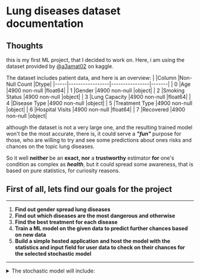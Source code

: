 # Lung diseases dataset documentation

## Thoughts
this is my first ML project, that I decided to work on. Here, i am using the dataset provided by [@a3amat02](https://www.kaggle.com/a3amat02) on kaggle. 

The dataset includes patient data, and here is an overview:
|     |Column           |Non-Null Count  |Dtype|
|-----|-----------------|----------------|-------|
| 0   |Age              |4900 non-null   |float64|
| 1   |Gender           |4900 non-null   |object|
| 2   |Smoking Status   |4900 non-null   |object|
| 3   |Lung Capacity    |4900 non-null   |float64|
| 4   |Disease Type     |4900 non-null   |object|
| 5   |Treatment Type   |4900 non-null   |object|
| 6   |Hospital Visits  |4900 non-null   |float64|
| 7   |Recovered        |4900 non-null   |object|

although the dataset is not a very large one, and the resulting trained model won't be the most accurate, there is, it could serve a **_"fun"_** purpose for those, who are willing to try and see some predictions about ones risks and chances on the topic lung diseases.

So it well **neither** be an **exact, nor** a **trustworthy** estimator **for** one's condition as complex as **_health_**, but it could spread some awareness, that is based on pure statistics, for curiosity reasons.

## First of all, lets find our goals for the project

---

1.  **Find out gender spread lung diseases**
1. **Find out which diseases are the most dangerous and otherwise**
1.  **Find the best treatment for each disease**
1.  **Train a ML model on the given data to predict further chances based on new data**
1.  **Build a simple hosted application and host the model with the statistics and input field for user data to check on their chances for the selected stochastic model**

---

<details>
    <summary>The stochastic model will include:</summary>
   
    1. What disease does the patient tend to have #TODO

    2. Chances to survive the disease (done)
    
    3. What treatment is better for the patient regarding his data and disease #TODO
    
    4. How smoking influences his chances #TODO
    
    5. Optimal hospital visits for his disease #TODO

</details>
